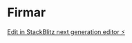 # Firmar

[Edit in StackBlitz next generation editor ⚡️](https://stackblitz.com/~/github.com/r2damianster/Firmar)